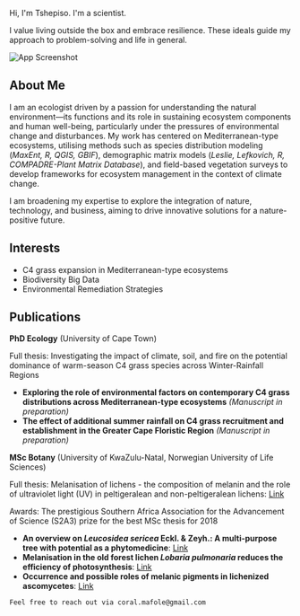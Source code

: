 Hi, I'm Tshepiso. I'm a scientist.                                                                                                                                              

I value living outside the box and embrace resilience. These ideals guide my approach to problem-solving and life in general.


![App Screenshot](Students%20-%20Tshepiso%20Mafole.jpg)


## About Me
I am an ecologist driven by a passion for understanding the natural environment—its functions and its role in sustaining ecosystem components and human well-being, particularly under the pressures of environmental change and disturbances. My work has centered on Mediterranean-type ecosystems, utilising methods such as species distribution modeling (*MaxEnt, R, QGIS, GBIF*), demographic matrix models (*Leslie, Lefkovich, R, COMPADRE-Plant Matrix Database*), and field-based vegetation surveys to develop frameworks for ecosystem management in the context of climate change.

I am broadening my expertise to explore the integration of nature, technology, and business, aiming to drive innovative solutions for a nature-positive future.

## Interests
- C4 grass expansion in Mediterranean-type ecosystems
- Biodiversity Big Data
- Environmental Remediation Strategies


## Publications
**PhD Ecology** (University of Cape Town)

Full thesis: Investigating the impact of climate, soil, and fire on the potential dominance of warm-season C4 grass species across Winter-Rainfall Regions

- **Exploring the role of environmental factors on contemporary C4 grass distributions across Mediterranean-type ecosystems** *(Manuscript in preparation)*
- **The effect of additional summer rainfall on C4 grass recruitment and establishment in the Greater Cape Floristic Region** *(Manuscript in preparation)*




**MSc Botany** (University of KwaZulu-Natal, Norwegian University of Life Sciences) 

Full thesis: Melanisation of lichens - the composition of melanin and the role of ultraviolet light (UV) in peltigeralean and non-peltigeralean lichens:
[Link](https://doi.org/10.1016/j.jep.2017.03.044)

Awards: The prestigious Southern Africa Association for the Advancement of Science (S2A3) prize for the best MSc thesis for 2018

- **An overview on *Leucosidea sericea* Eckl. & Zeyh.: A multi-purpose tree with potential as a phytomedicine**: [Link](https://doi.org/10.1016/j.jep.2017.03.044)
- **Melanisation in the old forest lichen *Lobaria pulmonaria* reduces the efficiency of photosynthesis**: [Link](https://doi.org/10.1016/j.funeco.2017.07.004)
- **Occurrence and possible roles of melanic pigments in lichenized ascomycetes**: [Link](https://doi.org/10.1016/j.fbr.2018.10.002)






`Feel free to reach out via coral.mafole@gmail.com`
